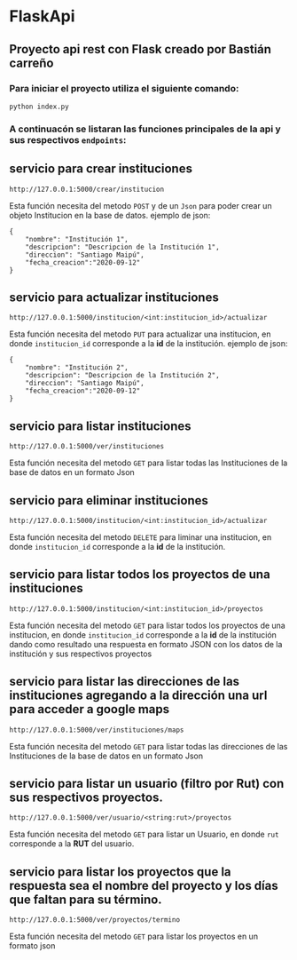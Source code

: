 # FlaskApi

## Proyecto api rest con Flask creado por Bastián carreño

### Para iniciar el proyecto utiliza el siguiente comando:
```
python index.py
```

### A continuacón se listaran las funciones principales de la api y sus respectivos `endpoints`:

## servicio para crear instituciones
```
http://127.0.0.1:5000/crear/institucion
```
Esta función necesita del metodo `POST` y de un `Json` para poder crear un objeto Institucion en la base de datos.
ejemplo de json:
```
{
    "nombre": "Institución 1",
    "descripcion": "Descripcion de la Institución 1",
    "direccion": "Santiago Maipú",
    "fecha_creacion":"2020-09-12" 
}
```

## servicio para actualizar instituciones
```
http://127.0.0.1:5000/institucion/<int:institucion_id>/actualizar
```
Esta función necesita del metodo `PUT` para actualizar una institucion, en donde `institucion_id` corresponde a la **id** de la institución.
ejemplo de json:
```
{
    "nombre": "Institución 2",
    "descripcion": "Descripcion de la Institución 2",
    "direccion": "Santiago Maipú",
    "fecha_creacion":"2020-09-12" 
}
```


## servicio para listar instituciones
```
http://127.0.0.1:5000/ver/instituciones
```
Esta función necesita del metodo `GET` para listar todas las Instituciones de la base de datos en un formato Json



## servicio para eliminar instituciones
```
http://127.0.0.1:5000/institucion/<int:institucion_id>/actualizar
```
Esta función necesita del metodo `DELETE` para liminar una institucion, en donde `institucion_id` corresponde a la **id** de la institución.


## servicio para listar todos los proyectos de una instituciones
```
http://127.0.0.1:5000/institucion/<int:institucion_id>/proyectos
```
Esta función necesita del metodo `GET` para listar todos los proyectos de una institucion, en donde `institucion_id` corresponde a la **id** de la institución dando como resultado una respuesta en formato JSON con los datos de la institución y sus respectivos proyectos


## servicio para listar las direcciones de las instituciones agregando a la dirección una url para acceder a google maps
```
http://127.0.0.1:5000/ver/instituciones/maps
```
Esta función necesita del metodo `GET` para listar todas las direcciones de las Instituciones de la base de datos en un formato Json

## servicio para listar un usuario (filtro por Rut) con sus respectivos proyectos.
```
http://127.0.0.1:5000/ver/usuario/<string:rut>/proyectos
```

Esta función necesita del metodo `GET` para listar un Usuario, en donde `rut` corresponde a la **RUT** del usuario.

## servicio para listar los proyectos que la respuesta sea el nombre del proyecto y los días que faltan para su término.

```
http://127.0.0.1:5000/ver/proyectos/termino
```

Esta función necesita del metodo `GET` para listar los proyectos en un formato json
